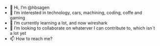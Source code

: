 - 👋 Hi, I’m @hbsagen
- 👀 I’m interested in technology, cars, machining, coding, coffe and gaming
- 🌱 I’m currently learning a lot, and now wireshark
- 💞️ I’m looking to collaborate on whaterver I can contribute to, which isn´t a lot yet
- 📫 How to reach me?

<!---
hbsagen/hbsagen is a ✨ special ✨ repository because its `README.md` (this file) appears on your GitHub profile.
You can click the Preview link to take a look at your changes.
--->
